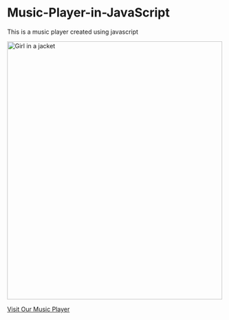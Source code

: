 # Music-Player-in-JavaScript
This is a music player created using javascript


<img src="" alt="Girl in a jacket" width="500" height="600">

<a href="https://code2with-pratik.github.io/Music-Player-in-JavaScript/">Visit Our Music Player</a>
